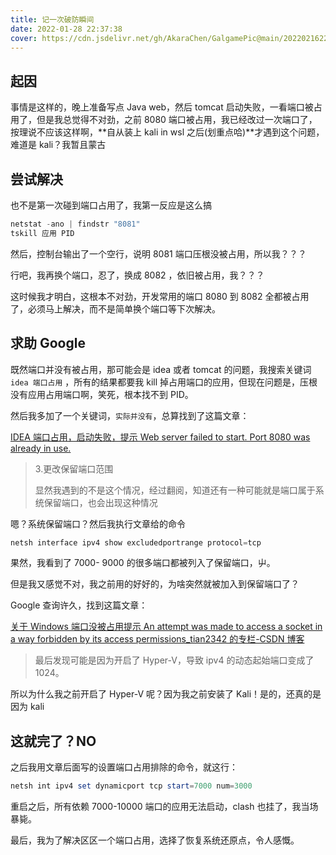 ```yaml
---
title: 记一次破防瞬间
date: 2022-01-28 22:37:38
cover: https://cdn.jsdelivr.net/gh/AkaraChen/GalgamePic@main/20220216222509.png
---
```


## 起因

事情是这样的，晚上准备写点 Java web，然后 tomcat 启动失败，一看端口被占用了，但是我总觉得不对劲，之前 8080 端口被占用，我已经改过一次端口了，按理说不应该这样啊，**自从装上 kali in wsl 之后(划重点哈)**才遇到这个问题，难道是 kali？我暂且蒙古

## 尝试解决

也不是第一次碰到端口占用了，我第一反应是这么搞

```powershell
netstat -ano | findstr "8081"
tskill 应用 PID
```

然后，控制台输出了一个空行，说明 8081 端口压根没被占用，所以我？？？

行吧，我再换个端口，忍了，换成 8082 ，依旧被占用，我？？？

这时候我才明白，这根本不对劲，开发常用的端口 8080 到 8082 全都被占用了，必须马上解决，而不是简单换个端口等下次解决。

## 求助 Google

既然端口并没有被占用，那可能会是 idea 或者 tomcat 的问题，我搜索关键词 `idea 端口占用` ，所有的结果都要我 kill 掉占用端口的应用，但现在问题是，压根没有应用占用端口啊，笑死，根本找不到 PID。

然后我多加了一个关键词，`实际并没有`，总算找到了这篇文章：

[IDEA 端口占用，启动失败，提示 Web server failed to start. Port 8080 was already in use.](https://www.cnblogs.com/mayhot/p/15156426.html)

> 3.更改保留端口范围
> 
> 显然我遇到的不是这个情况，经过翻阅，知道还有一种可能就是端口属于系统保留端口，也会出现这种情况

嗯？系统保留端口？然后我执行文章给的命令

```powershell
netsh interface ipv4 show excludedportrange protocol=tcp
```

果然，我看到了 7000- 9000 的很多端口都被列入了保留端口，屮。

但是我又感觉不对，我之前用的好好的，为啥突然就被加入到保留端口了？

Google 查询许久，找到这篇文章：

[关于 Windows 端口没被占用提示 An attempt was made to access a socket in a way forbidden by its access permissions_tian2342 的专栏-CSDN 博客](https://blog.csdn.net/tian2342/article/details/108934646)

> 最后发现可能是因为开启了 Hyper-V，导致 ipv4 的动态起始端口变成了 1024。

所以为什么我之前开启了 Hyper-V 呢？因为我之前安装了 Kali！是的，还真的是因为 kali

## 这就完了？NO

之后我用文章后面写的设置端口占用排除的命令，就这行：

```powershell
netsh int ipv4 set dynamicport tcp start=7000 num=3000
```

重启之后，所有依赖 7000-10000 端口的应用无法启动，clash 也挂了，我当场暴毙。

最后，我为了解决区区一个端口占用，选择了恢复系统还原点，令人感慨。
